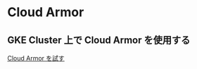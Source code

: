 # Cloud Armor

## GKE Cluster 上で Cloud Armor を使用する

[Cloud Armor を試す](../../kubernetes/feature-cloud-armor)
